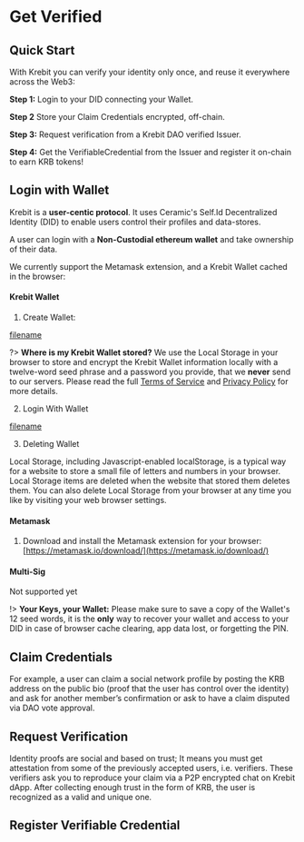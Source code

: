 # Get Verified

## Quick Start

With Krebit you can verify your identity only once, and reuse it everywhere across the Web3:

**Step 1:** Login to your DID connecting your Wallet.

**Step 2** Store your Claim Credentials encrypted, off-chain.

**Step 3:** Request verification from a Krebit DAO verified Issuer.

**Step 4:** Get the VerifiableCredential from the Issuer and register it on-chain to earn KRB tokens!

## Login with Wallet

Krebit is a **user-centic protocol**. It uses Ceramic's Self.Id Decentralized Identity (DID) to enable users control their profiles and data-stores.

A user can login with a **Non-Custodial ethereum wallet** and take ownership of their data.

We currently support the Metamask extension, and a Krebit Wallet cached in the browser:

<!-- tabs:start -->

#### **Krebit Wallet**

1. Create Wallet:

[filename](/guides/Create-Krebit-Wallet.mp4" ":include :type=video controls width=200")

?> **Where is my Krebit Wallet stored?** We use the Local Storage in your browser to store and encrypt the Krebit Wallet information locally with a twelve-word seed phrase and a password you provide, that we **never** send to our servers. Please read the full [Terms of Service](https://krebit.id/#/terms) and [Privacy Policy](https://krebit.id/#/privacy) for more details.

2. Login With Wallet

[filename](/guides/Login-with-Krebit-Wallet.mp4" ":include :type=video controls width=200")

3. Deleting Wallet

Local Storage, including Javascript-enabled localStorage, is a typical way for a website to store a small file of letters and numbers in your browser. Local Storage items are deleted when the website that stored them deletes them. You can also delete Local Storage from your browser at any time you like by visiting your web browser settings.

#### **Metamask**

1. Download and install the Metamask extension for your browser: [https://metamask.io/download/](https://metamask.io/download/)

#### **Multi-Sig**

Not supported yet

<!-- tabs:end -->

!> **Your Keys, your Wallet:** Please make sure to save a copy of the Wallet's 12 seed words, it is the **only** way to recover your wallet and access to your DID in case of browser cache clearing, app data lost, or forgetting the PIN.

## Claim Credentials

For example, a user can claim a social network profile by posting the KRB address on the public bio (proof that the user has control over the identity) and ask for another member’s confirmation or ask to have a claim disputed via DAO vote approval.

## Request Verification

Identity proofs are social and based on trust; It means you must get attestation from some of the previously accepted users, i.e. verifiers. These verifiers ask you to reproduce your claim via a P2P encrypted chat on Krebit dApp. After collecting enough trust in the form of KRB, the user is recognized as a valid and unique one.

## Register Verifiable Credential
